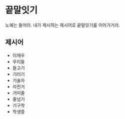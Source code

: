 # 끝말잇기
노예는 들어라. 내가 제시하는 제시어로 끝말잇기를 이어가거라.

## 제시어
- 이재우
- 우리들
- 들고기
- 기러기
- 기술자
- 자전거
- 거미줄
- 줄넘기
- 기구학
- 학생증
